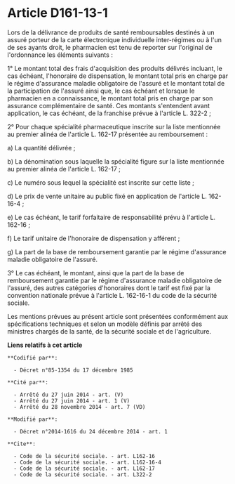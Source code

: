 # Article D161-13-1

Lors de la délivrance de produits de santé remboursables destinés à un assuré porteur de la carte électronique individuelle
inter-régimes ou à l'un de ses ayants droit, le pharmacien est tenu de reporter sur l'original de l'ordonnance les éléments
suivants : 

1° Le montant total des frais d'acquisition des produits délivrés incluant, le cas échéant, l'honoraire de dispensation, le
montant total pris en charge par le régime d'assurance maladie obligatoire de l'assuré et le montant total de la
participation de l'assuré ainsi que, le cas échéant et lorsque le pharmacien en a connaissance, le montant total pris en
charge par son assurance complémentaire de santé. Ces montants s'entendent avant application, le cas échéant, de la franchise
prévue à l'article L. 322-2 ; 

2° Pour chaque spécialité pharmaceutique inscrite sur la liste mentionnée au premier alinéa de l'article L. 162-17 présentée
au remboursement : 

a) La quantité délivrée ; 

b) La dénomination sous laquelle la spécialité figure sur la liste mentionnée au premier alinéa de l'article L. 162-17 ; 

c) Le numéro sous lequel la spécialité est inscrite sur cette liste ; 

d) Le prix de vente unitaire au public fixé en application de l'article L. 162-16-4 ; 

e) Le cas échéant, le tarif forfaitaire de responsabilité prévu à l'article L. 162-16 ; 

f) Le tarif unitaire de l'honoraire de dispensation y afférent ;

g) La part de la base de remboursement garantie par le régime d'assurance maladie obligatoire de l'assuré. 

3° Le cas échéant, le montant, ainsi que la part de la base de remboursement garantie par le régime d'assurance maladie
obligatoire de l'assuré, des autres catégories d'honoraires dont le tarif est fixé par la convention nationale prévue à
l'article L. 162-16-1 du code de la sécurité sociale.  

Les mentions prévues au présent article sont présentées conformément aux spécifications techniques et selon un modèle définis
par arrêté des ministres chargés de la santé, de la sécurité sociale et de l'agriculture.

**Liens relatifs à cet article**

	**Codifié par**:

	  - Décret n°85-1354 du 17 décembre 1985

	**Cité par**:

	  - Arrêté du 27 juin 2014 - art. (V)
	  - Arrêté du 27 juin 2014 - art. 1 (V)
	  - Arrêté du 28 novembre 2014 - art. 7 (VD)

	**Modifié par**:

	  - Décret n°2014-1616 du 24 décembre 2014 - art. 1

	**Cite**:

	  - Code de la sécurité sociale. - art. L162-16
	  - Code de la sécurité sociale. - art. L162-16-4
	  - Code de la sécurité sociale. - art. L162-17
	  - Code de la sécurité sociale. - art. L322-2
